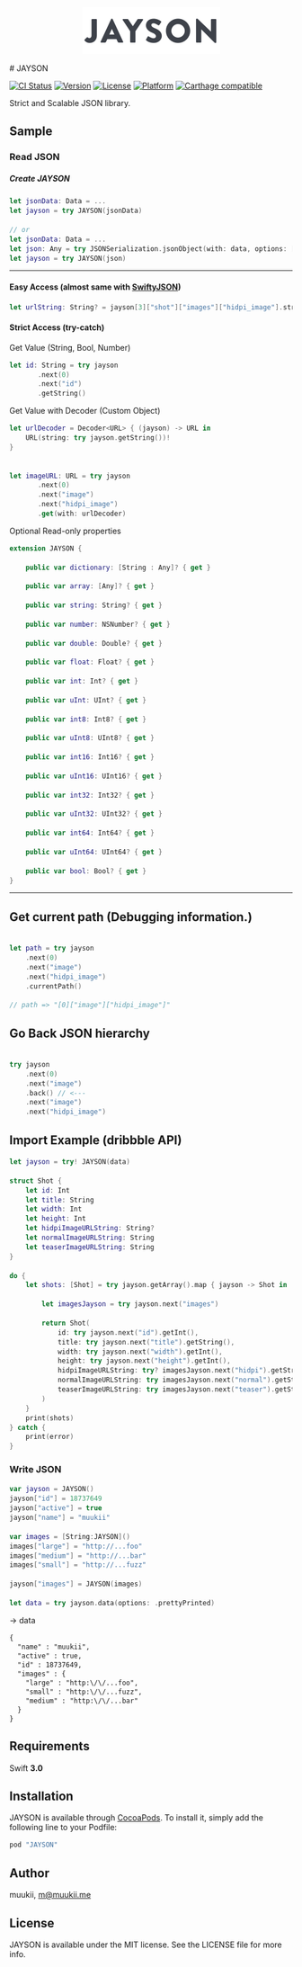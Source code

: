 <p align="center">
  <img src="JAYSON@2x.png" width=245 height=83>
</p>
# JAYSON

[![CI Status](http://img.shields.io/travis/muukii/JAYSON.svg?style=flat)](https://travis-ci.org/muukii/JAYSON)
[![Version](https://img.shields.io/cocoapods/v/JAYSON.svg?style=flat)](http://cocoapods.org/pods/JAYSON)
[![License](https://img.shields.io/cocoapods/l/JAYSON.svg?style=flat)](http://cocoapods.org/pods/JAYSON)
[![Platform](https://img.shields.io/cocoapods/p/JAYSON.svg?style=flat)](http://cocoapods.org/pods/JAYSON)
[![Carthage compatible](https://img.shields.io/badge/Carthage-compatible-4BC51D.svg?style=flat)](https://github.com/Carthage/Carthage)

Strict and Scalable JSON library.

## Sample

### Read JSON

##### Create JAYSON

```swift
let jsonData: Data = ...
let jayson = try JAYSON(jsonData)

// or
let jsonData: Data = ...
let json: Any = try JSONSerialization.jsonObject(with: data, options: [])
let jayson = try JAYSON(json)
```

---

#### Easy Access (almost same with [SwiftyJSON](https://github.com/SwiftyJSON/SwiftyJSON))

```swift
let urlString: String? = jayson[3]["shot"]["images"]["hidpi_image"].string
```

#### Strict Access (try-catch)

Get Value (String, Bool, Number)

```swift
let id: String = try jayson
       .next(0)
       .next("id")
       .getString()
```

Get Value with Decoder (Custom Object)

```swift
let urlDecoder = Decoder<URL> { (jayson) -> URL in
    URL(string: try jayson.getString())!
}


let imageURL: URL = try jayson
       .next(0)
       .next("image")
       .next("hidpi_image")
       .get(with: urlDecoder)
```

Optional Read-only properties
```swift
extension JAYSON {

    public var dictionary: [String : Any]? { get }

    public var array: [Any]? { get }

    public var string: String? { get }

    public var number: NSNumber? { get }

    public var double: Double? { get }

    public var float: Float? { get }

    public var int: Int? { get }

    public var uInt: UInt? { get }

    public var int8: Int8? { get }

    public var uInt8: UInt8? { get }

    public var int16: Int16? { get }

    public var uInt16: UInt16? { get }

    public var int32: Int32? { get }

    public var uInt32: UInt32? { get }

    public var int64: Int64? { get }

    public var uInt64: UInt64? { get }

    public var bool: Bool? { get }
}
```

---

## Get current path (Debugging information.)

```swift

let path = try jayson
    .next(0)
    .next("image")        
    .next("hidpi_image")
    .currentPath()    

// path => "[0]["image"]["hidpi_image"]"
```

## Go Back JSON hierarchy

```swift

try jayson
    .next(0)
    .next("image")
    .back() // <---
    .next("image")
    .next("hidpi_image")

```

## Import Example (dribbble API)

```swift
let jayson = try! JAYSON(data)

struct Shot {
    let id: Int
    let title: String
    let width: Int
    let height: Int
    let hidpiImageURLString: String?
    let normalImageURLString: String
    let teaserImageURLString: String
}

do {
    let shots: [Shot] = try jayson.getArray().map { jayson -> Shot in

        let imagesJayson = try jayson.next("images")

        return Shot(
            id: try jayson.next("id").getInt(),
            title: try jayson.next("title").getString(),
            width: try jayson.next("width").getInt(),
            height: try jayson.next("height").getInt(),
            hidpiImageURLString: try? imagesJayson.next("hidpi").getString(),
            normalImageURLString: try imagesJayson.next("normal").getString(),
            teaserImageURLString: try imagesJayson.next("teaser").getString()
        )
    }
    print(shots)
} catch {
    print(error)
}
```

### Write JSON

```swift
var jayson = JAYSON()
jayson["id"] = 18737649
jayson["active"] = true
jayson["name"] = "muukii"

var images = [String:JAYSON]()
images["large"] = "http://...foo"
images["medium"] = "http://...bar"
images["small"] = "http://...fuzz"

jayson["images"] = JAYSON(images)

let data = try jayson.data(options: .prettyPrinted)
```

-> data
```
{
  "name" : "muukii",
  "active" : true,
  "id" : 18737649,
  "images" : {
    "large" : "http:\/\/...foo",
    "small" : "http:\/\/...fuzz",
    "medium" : "http:\/\/...bar"
  }
}
```

## Requirements

Swift **3.0**

## Installation

JAYSON is available through [CocoaPods](http://cocoapods.org). To install
it, simply add the following line to your Podfile:

```ruby
pod "JAYSON"
```

## Author

muukii, m@muukii.me

## License

JAYSON is available under the MIT license. See the LICENSE file for more info.
